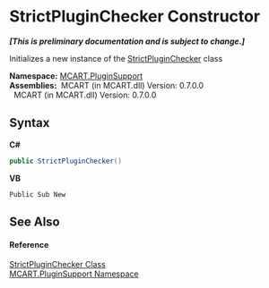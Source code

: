 # StrictPluginChecker Constructor 
 _**\[This is preliminary documentation and is subject to change.\]**_

Initializes a new instance of the <a href="5f362a0a-7aaf-017c-c104-e1b4294043e9">StrictPluginChecker</a> class

**Namespace:**&nbsp;<a href="4abc7841-aae2-1ecc-94fa-a3d251746bda">MCART.PluginSupport</a><br />**Assemblies:**&nbsp;&nbsp;MCART (in MCART.dll) Version: 0.7.0.0<br />&nbsp;&nbsp;MCART (in MCART.dll) Version: 0.7.0.0<br />

## Syntax

**C#**<br />
``` C#
public StrictPluginChecker()
```

**VB**<br />
``` VB
Public Sub New
```


## See Also


#### Reference
<a href="5f362a0a-7aaf-017c-c104-e1b4294043e9">StrictPluginChecker Class</a><br /><a href="4abc7841-aae2-1ecc-94fa-a3d251746bda">MCART.PluginSupport Namespace</a><br />